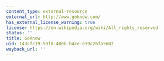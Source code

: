 ```yaml
---
content_type: external-resource
external_url: http://www.goknow.com/
has_external_license_warning: true
license: https://en.wikipedia.org/wiki/All_rights_reserved
status: ''
title: GoKnow
uid: 143cfc19-59f8-400b-b4ce-e39c26fa5607
wayback_url: ''
---
```


